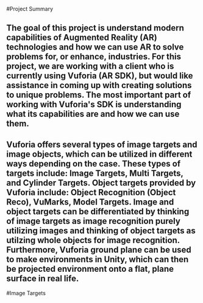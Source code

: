  #Project Summary
## The goal of this project is understand modern capabilities of Augmented Reality (AR) technologies and how we can use AR to solve problems for, or enhance, industries. For this project, we are working with a client who is currently using Vuforia (AR SDK), but would like assistance in coming up with creating solutions to unique problems. The most important part of working with Vuforia's SDK is understanding what its capabilities are and how we can use them.
  
##  Vuforia offers several types of image targets and image objects, which can be utilized in different ways depending on the case. These types of targets include: Image Targets, Multi Targets, and Cylinder Targets. Object targets provided by Vuforia include: Object Recognition (Object Reco), VuMarks, Model Targets. Image and object targets can be differentiated by thinking of image targets as image recognition purely utilizing images and thinking of object targets as utilzing whole objects for image recognition. Furthermore, Vuforia ground plane can be used to make environments in Unity, which can then be projected environment onto a flat, plane surface in real life.
  
#Image Targets
